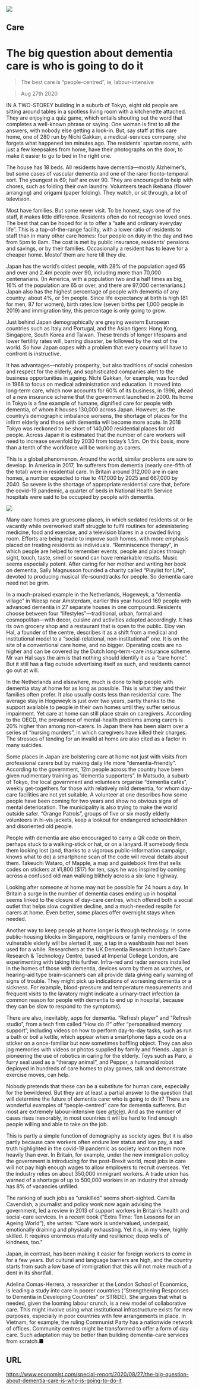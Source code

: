 ![](./images/20200829_SRD003_0.jpg)

## Care

# The big question about dementia care is who is going to do it

> The best care is “people-centred”, ie, labour-intensive

> Aug 27th 2020

IN A TWO-STOREY building in a suburb of Tokyo, eight old people are sitting around tables in a spotless living room with a kitchenette attached. They are enjoying a quiz game, which entails shouting out the word that completes a well-known phrase or saying. One woman is first to all the answers, with nobody else getting a look-in. But, say staff at this care home, one of 280 run by Nichi Gakkan, a medical-services company, she forgets what happened ten minutes ago. The residents’ spartan rooms, with just a few keepsakes from home, have their photographs on the door, to make it easier to go to bed in the right one.

The house has 18 beds. All residents have dementia—mostly Alzheimer’s, but some cases of vascular dementia and one of the rarer fronto-temporal sort. The youngest is 69; half are over 90. They are encouraged to help with chores, such as folding their own laundry. Volunteers teach ikebana (flower arranging) and origami (paper folding). They watch, or sit through, a lot of television.

Most have families. But some never visit. To be honest, says one of the staff, it makes little difference. Residents often do not recognise loved ones. The best that can be hoped for is to offer a “safe and ordinary everyday life”. This is a top-of-the-range facility, with a lower ratio of residents to staff than in many other care homes: four people on duty in the day and two from 5pm to 8am. The cost is met by public insurance, residents’ pensions and savings, or by their families. Occasionally a resident has to leave for a cheaper home. Mostof them are here till they die.

Japan has the world’s oldest people, with 28% of the population aged 65 and over and 2.4m people over 90, including more than 70,000 centenarians. (In America, with a population two and a half times as big, 16% of the population are 65 or over, and there are 97,000 centenarians.) Japan also has the highest percentage of people with dementia of any country: about 4%, or 5m people. Since life expectancy at birth is high (81 for men, 87 for women), birth rates low (seven births per 1,000 people in 2019) and immigration tiny, this percentage is only going to grow.

Just behind Japan demographically are greying western European countries such as Italy and Portugal, and the Asian tigers: Hong Kong, Singapore, South Korea and Taiwan. These trends of longer lifespans and lower fertility rates will, barring disaster, be followed by the rest of the world. So how Japan copes with a problem that every country will have to confront is instructive.

It has advantages—notably prosperity, but also traditions of social cohesion and respect for the elderly, and sophisticated companies alert to the business opportunities in ageing. Nichi Gakkan, for example, was founded in 1968 to focus on medical administration and education. It moved into long-term care, which now accounts for 60% of its business, in 1996, ahead of a new insurance scheme that the government launched in 2000. Its home in Tokyo is a fine example of humane, dignified care for people with dementia, of whom it houses 130,000 across Japan. However, as the country’s demographic imbalance worsens, the shortage of places for the infirm elderly and those with dementia will become more acute. In 2018 Tokyo was reckoned to be short of 140,000 residential places for old people. Across Japan it is estimated that the number of care workers will need to increase sevenfold by 2030 from today’s 1.5m. On this basis, more than a tenth of the workforce will be working as carers.

This is a global phenomenon. Around the world, similar problems are sure to develop. In America in 2017, 1m sufferers from dementia (nearly one-fifth of the total) were in residential care. In Britain around 312,000 are in care homes, a number expected to rise to 417,000 by 2025 and 667,000 by 2040. So severe is the shortage of appropriate residential care that, before the covid-19 pandemic, a quarter of beds in National Health Service hospitals were said to be occupied by people with dementia.



![](./images/20200829_SRC763.png)

Many care homes are gruesome places, in which sedated residents sit or lie vacantly while overworked staff struggle to fulfil routines for administering medicine, food and exercise, and a television blares in a crowded living room. Efforts are being made to improve such homes, with more emphasis placed on treating residents as individuals. “Reminiscence therapy”, in which people are helped to remember events, people and places through sight, touch, taste, smell or sound can have remarkable results. Music seems especially potent. After caring for her mother and writing her book on dementia, Sally Magnusson founded a charity called “Playlist for Life”, devoted to producing musical life-soundtracks for people. So dementia care need not be grim.

In a much-praised example in the Netherlands, Hogeweyk, a “dementia village” in Weesp near Amsterdam, earlier this year housed 169 people with advanced dementia in 27 separate houses in one compound. Residents choose between four “lifestyles”—traditional, urban, formal and cosmopolitan—with decor, cuisine and activities adapted accordingly. It has its own grocery shop and a restaurant that is open to the public. Eloy van Hal, a founder of the centre, describes it as a shift from a medical and institutional model to a “social-relational, non-institutional” one. It is on the site of a conventional care home, and no bigger. Operating costs are no higher and can be covered by the Dutch long-term-care insurance scheme. Mr van Hal says the aim is that nothing should identify it as a “care home”. But it still has a flag outside advertising itself as such, and residents cannot go out at will.

In the Netherlands and elsewhere, much is done to help people with dementia stay at home for as long as possible. This is what they and their families often prefer. It also usually costs less than residential care. The average stay in Hogeweyk is just over two years, partly thanks to the support available to people in their own homes until they suffer serious impairment. Yet care at home can still place strain on caregivers. According to the OECD, the prevalence of mental-health problems among carers is 20% higher than among non-carers. In Japan there has been alarm over a series of “nursing murders”, in which caregivers have killed their charges. The stresses of tending for an invalid at home are also cited as a factor in many suicides.

Some places in Japan are bolstering care at home not just with visits from professional carers but by making daily life more “dementia-friendly”. According to the government, 12m people across the country have been given rudimentary training as “dementia supporters”. In Matsudo, a suburb of Tokyo, the local government and volunteers organise “dementia cafés”, weekly get-togethers for those with relatively mild dementia, for whom day-care facilities are not yet suitable. A volunteer at one describes how some people have been coming for two years and show no obvious signs of mental deterioration. The municipality is also trying to make the world outside safer. “Orange Patrols”, groups of five or six mostly elderly volunteers in hi-vis jackets, keep a lookout for endangered schoolchildren and disoriented old people.

People with dementia are also encouraged to carry a QR code on them, perhaps stuck to a walking-stick or hat, or on a lanyard. If somebody finds them looking lost (and, thanks to a vigorous public-information campaign, knows what to do) a smartphone scan of the code will reveal details about them. Takeuchi Wataro, of Mapple, a map and guidebook firm that sells codes on stickers at ¥1,800 ($17) for ten, says he was inspired by coming across a confused old man walking blithely across a six-lane highway.

Looking after someone at home may not be possible for 24 hours a day. In Britain a surge in the number of dementia cases ending up in hospital seems linked to the closure of day-care centres, which offered both a social outlet that helps slow cognitive decline, and a much-needed respite for carers at home. Even better, some places offer overnight stays when needed.

Another way to keep people at home longer is through technology. In some public-housing blocks in Singapore, neighbours or family members of the vulnerable elderly will be alerted if, say, a tap in a washbasin has not been used for a while. Researchers at the UK Dementia Research Institute’s Care Research & Technology Centre, based at Imperial College London, are experimenting with taking this further. Infra-red and radar sensors installed in the homes of those with dementia, devices worn by them as watches, or hearing-aid type brain-scanners can all provide data giving early warning of signs of trouble. They might pick up indications of worsening dementia or a sickness. For example, blood-pressure and temperature measurements and frequent visits to the lavatory might indicate a urinary-tract infection (a common reason for people with dementia to end up in hospital, because they can be slow to respond to the symptoms).

There are also, inevitably, apps for dementia. “Refresh player” and “Refresh studio”, from a tech firm called “How do I?” offer “personalised memory support”, including videos on how to perform day-to-day tasks, such as run a bath or boil a kettle, which appear when a smartphone taps a code on a sticker on a once-familiar but now sometimes baffling object. They can also jog memories with videos or photos supplied by family and friends. Japan is pioneering the use of robotics in caring for the elderly. Toys such as Paro, a furry seal used as a “therapy animal”, and Pepper, a humanoid robot deployed in hundreds of care homes to play games, talk and demonstrate exercise moves, can help.

Nobody pretends that these can be a substitute for human care, especially for the bewildered. But they are at least a partial answer to the question that will determine the future of dementia care: who is going to do it? There are wonderful examples of “people-centred” care for dementia sufferers. But most are extremely labour-intensive (see [article](https://www.economist.com//node/21791110)). And as the number of cases rises inexorably, in most countries it will be hard to find enough people willing and able to take on the job.

This is partly a simple function of demography as society ages. But it is also partly because care workers often endure low status and low pay, a sad truth highlighted in the covid-19 pandemic as society leant on them more heavily than ever. In Britain, for example, under the new immigration policy the government is introducing for the post-Brexit world, most jobs in care will not pay high enough wages to allow employers to recruit overseas. Yet the industry relies on about 350,000 immigrant workers. A trade union has warned of a shortage of up to 500,000 workers in an industry that already has 8% of vacancies unfilled.

The ranking of such jobs as “unskilled” seems short-sighted. Camilla Cavendish, a journalist and policy wonk now again advising the government, led a review in 2013 of support workers in Britain’s health and social-care services. In a recent book (“Extra Time: Ten Lessons for an Ageing World”), she writes: “Care work is undervalued, underpaid, emotionally draining and physically exhausting. Yet it is, in my view, highly skilled. It requires enormous maturity and resilience; deep wells of kindness, too.”

Japan, in contrast, has been making it easier for foreign workers to come in for a few years. But cultural and language barriers are high, and the country starts from such a low base of immigration that this will not make much of a dent in its shortfall.

Adelina Comas-Herrera, a researcher at the London School of Economics, is leading a study into care in poorer countries (“Strengthening Responses to Dementia in Developing Countries” or STRiDE). She argues that what is needed, given the looming labour crunch, is a new model of collaborative care. This might involve using what institutional infrastructure exists for new purposes, especially in poor countries with few arrangements in place. In Vietnam, for example, the ruling Communist Party has a nationwide network of offices. Community centres might be transformed to offer a form of day care. Such adaptation may be better than building dementia-care services from scratch.■

## URL

https://www.economist.com/special-report/2020/08/27/the-big-question-about-dementia-care-is-who-is-going-to-do-it
